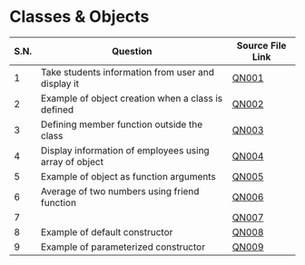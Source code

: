 # Classes & Objects

| S.N. | Question                                               | Source File Link   |
| ---- | ------------------------------------------------------ | ------------------ |
| 1    | Take students information from user and display it     | [QN001](QN001.cpp) |
| 2    | Example of object creation when a class is defined     | [QN002](QN002.cpp) |
| 3    | Defining member function outside the class             | [QN003](QN003.cpp) |
| 4    | Display information of employees using array of object | [QN004](QN004.cpp) |
| 5    | Example of object as function arguments                | [QN005](QN005.cpp) |
| 6    | Average of two numbers using friend function           | [QN006](QN006.cpp) |
| 7    |                                                        | [QN007](QN007.cpp) |
| 8    | Example of default constructor                         | [QN008](QN008.cpp) |
| 9    | Example of parameterized constructor                   | [QN009](QN009.cpp) |